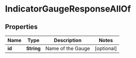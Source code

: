 

# IndicatorGaugeResponseAllOf


## Properties

| Name | Type | Description | Notes |
|------------ | ------------- | ------------- | -------------|
|**id** | **String** | Name of the Gauge |  [optional] |




